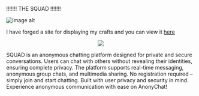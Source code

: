 !!!!!!! THE SQUAD !!!!!!!

![image alt](https://github.com/user-attachments/assets/92bdbe03-5572-49c1-ab90-32b168be84c9)


I have forged a site for displaying my crafts and you can view it [here](https://jstpavan.freewebhostmost.com/)

<p align="center">
  <a href="https://skillicons.dev">
    <img src="https://skillicons.dev/icons?i=html,css,js,php" />
  </a>
</p>
SQUAD is an anonymous chatting platform designed for private and secure conversations. Users can chat with others without revealing their identities, ensuring complete privacy. The platform supports real-time messaging, anonymous group chats, and multimedia sharing. No registration required – simply join and start chatting. Built with user privacy and security in mind. Experience anonymous communication with ease on AnonyChat!
